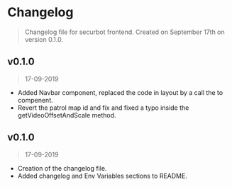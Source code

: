 # Changelog
> Changelog file for securbot frontend. Created on September 17th on version 0.1.0.

## v0.1.0
> 17-09-2019

- Added Navbar component, replaced the code in layout by a call the to compenent.
- Revert the patrol map id and fix and fixed a typo inside the getVideoOffsetAndScale method.

## v0.1.0
> 17-09-2019

- Creation of the changelog file.
- Added changelog and Env Variables sections to README.
